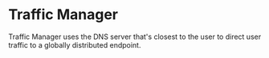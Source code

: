 # Traffic Manager

Traffic Manager uses the DNS server that's closest to the user to direct user traffic to a globally distributed endpoint.

```![](<../../.gitbook/assets/image (10).png>)
```